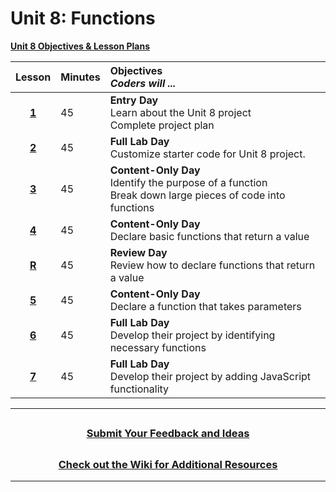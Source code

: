 # Unit 8: Functions
[**Unit 8 Objectives & Lesson Plans**]()

|                                                    Lesson                                                     | Minutes | Objectives <br> _Coders will ..._                                                         |
| :-----: | :---------------------------------------------------------------------------------------- |:----|
| [**1**](https://docs.google.com/presentation/d/1rJDpPbwd1rS8-NrrS8gISlQzDCfek7ZIgnp_h_FHbKw/edit#slide=id.g143a898e5ec_0_651) |   45    |**Entry Day**</br>Learn about the Unit 8 project</br>Complete project plan                       |
| [**2**]() |   45    |**Full Lab Day**</br> Customize starter code for Unit 8 project.  |
| [**3**]() |   45  |**Content-Only Day**</br>Identify the purpose of a function</br>Break down large pieces of code into functions  |
| [**4**]() |   45  |**Content-Only Day**</br>Declare basic functions that return a value    |
| [**R**]() |   45  |**Review Day**</br> Review how to declare functions that return a value |
| [**5**]() |   45  |**Content-Only Day**</br>Declare a function that takes parameters   |
| [**6**]() |   45  |**Full Lab Day**</br>Develop their  project by identifying necessary functions    |
| [**7**]() |   45  |**Full Lab Day**</br>Develop their  project by adding JavaScript functionality      |
---
## <h3 align="center"><a href="https://docs.google.com/forms/d/e/1FAIpQLSc4oUNSthmU63TqlzUOOWd3buX3tGVIPRNDm0tsLB_nOONRLQ/viewform">Submit Your Feedback and Ideas</a></h3>

## <h3 align="center"><a href="https://github.com/itscodenation/curriculum-22-23/wiki">Check out the Wiki for Additional Resources</a></h3>

---
